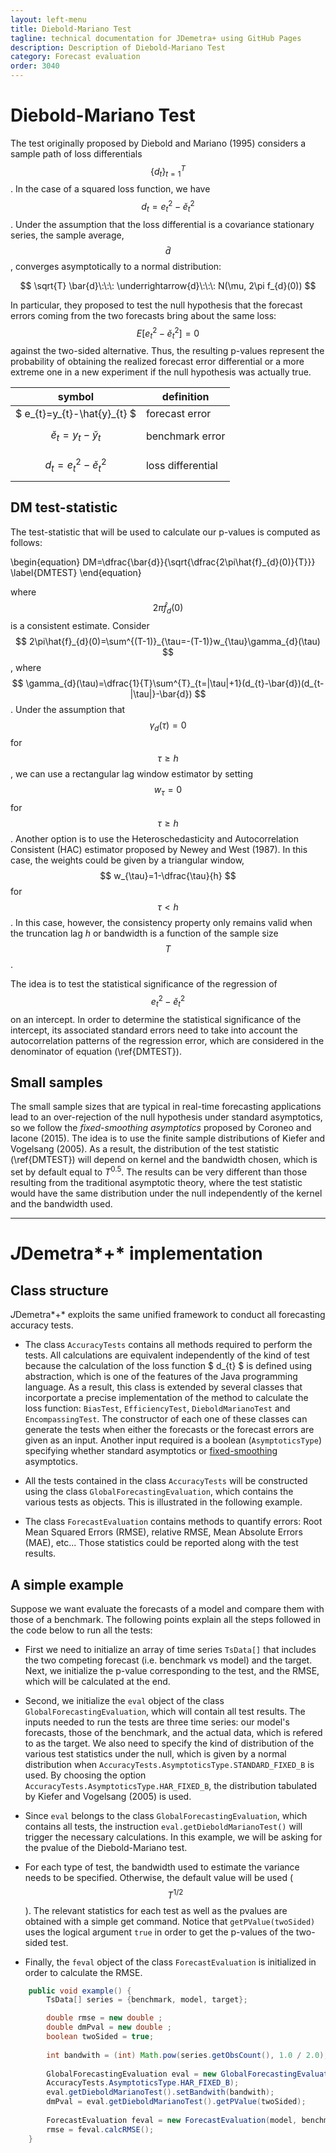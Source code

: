 ```yaml
---
layout: left-menu
title: Diebold-Mariano Test
tagline: technical documentation for JDemetra+ using GitHub Pages
description: Description of Diebold-Mariano Test
category: Forecast evaluation 
order: 3040
---
```


# Diebold-Mariano Test 

The test originally proposed by Diebold and Mariano (1995) considers 
a sample path of loss differentials $$ \{d_{t}\}^{T}_{t=1} $$. 
In the case of a squared loss function, we have $$ d_{t}=e^2_{t}-\breve{e}^2_{t} $$. 
Under the assumption that the loss differential is a covariance stationary series, 
the sample average, $$ \bar{d} $$, converges asymptotically to a normal distribution: 

$$ \sqrt{T} \bar{d}\:\:\: \underrightarrow{d}\:\:\: N(\mu, 2\pi f_{d}(0)) $$

In particular, they proposed to test the null hypothesis that 
the forecast errors coming from the two forecasts bring about the same loss:  
$$ E[e^2_{t}-\breve{e}^2_{t}]=0 $$ against the two-sided alternative. 
Thus, the resulting p-values represent the probability of 
obtaining the realized forecast error differential or 
a more extreme one in a new experiment if the null 
hypothesis was actually true. 


|   symbol	|definition   	|
|---	|---	|
|   $ e_{t}=y_{t}-\hat{y}_{t}  $		| forecast error|
|   $$ \breve{e}_{t}=y_{t}-\breve{y}_{t}  $$		| benchmark error|
|   $$ d_{t}=e^2_{t}-\breve{e}^2_{t} $$ 	| loss differential    	|


## DM test-statistic

The test-statistic that will be used to calculate our 
p-values is computed as follows:

\begin{equation}
DM=\dfrac{\bar{d}}{\sqrt{\dfrac{2\pi\hat{f}_{d}(0)}{T}}}
\label{DMTEST}
\end{equation}

where $$ 2\pi\hat{f}_{d}(0) $$  is a consistent estimate. 
Consider $$ 2\pi\hat{f}_{d}(0)=\sum^{(T-1)}_{\tau=-(T-1)}w_{\tau}\gamma_{d}(\tau) $$ , 
where $$ \gamma_{d}(\tau)=\dfrac{1}{T}\sum^{T}_{t=|\tau|+1}(d_{t}-\bar{d})(d_{t-|\tau|}-\bar{d}) $$ . 
Under the assumption that  $$ \gamma_{d}(\tau)=0 $$  for $$ \tau\geq h $$ , 
we can use a rectangular lag window estimator by setting $$ w_{\tau}=0 $$  for  $$ \tau\geq h $$ . 
Another option is to use the Heteroschedasticity and Autocorrelation Consistent (HAC) 
estimator proposed by Newey and West (1987). In this case, the weights could be given 
by a triangular window, $$ w_{\tau}=1-\dfrac{\tau}{h} $$  for $$ \tau<h $$ . In this case, however, 
the consistency property only remains valid when the truncation lag $h$ or bandwidth is 
a function of the sample size $$ T $$. 

The idea is to test the statistical significance of the regression of 
$$ e^2_{t}-\breve{e}^2_{t} $$  on an intercept.  In order to determine the statistical 
significance of the intercept, its associated standard errors need to take into account 
the autocorrelation patterns of the regression error, which are considered in the denominator 
of equation (\ref{DMTEST}). 

## Small samples <a name="fixedsmoothing"></a>
The small sample sizes that are typical 
in real-time forecasting applications lead to an over-rejection of the null hypothesis under standard asymptotics, 
so we follow the *fixed-smoothing asymptotics* proposed by Coroneo and Iacone (2015). The idea is to use the finite sample 
distributions of Kiefer and Vogelsang (2005). As a result, the distribution of the test statistic (\ref{DMTEST}) 
will depend on kernel and the bandwidth chosen, which is set by default equal to $T^{0.5}$. 
The results can be very different than those resulting from the traditional asymptotic theory, 
where the test statistic would have the same distribution under the null independently of the kernel and the bandwidth used. 

---


# *J*Demetra*+* implementation

## Class structure
*J*Demetra*+* exploits the same unified framework 
to conduct all forecasting accuracy tests.  

- The class `AccuracyTests` contains all methods required to perform the tests. All calculations are equivalent independently of the kind of test
because the calculation of the  loss function $ d_{t} $ is defined using abstraction, which is one of the features of the Java programming language. As a result, 
this class is extended by several classes that incorportate a  precise implementation of the method to calculate the loss
function: `BiasTest`, `EfficiencyTest`, `DieboldMarianoTest` and `EncompassingTest`. 
The constructor of each one of these classes can generate the tests 
when either the forecasts or the forecast errors are given as an input. Another input required is a boolean (`AsymptoticsType`) specifying whether 
standard asymptotics or 
[fixed-smoothing](#fixedsmoothing) asymptotics.

- All the tests contained in the class `AccuracyTests` will be constructed using the class `GlobalForecastingEvaluation`, which contains the various
tests as objects. This is
illustrated in the following example.

- The class `ForecastEvaluation` contains methods to quantify errors: 
Root Mean Squared Errors (RMSE), relative RMSE, Mean Absolute Errors (MAE), etc...  Those statistics could be
reported along with the test results.




## A simple example
Suppose we want evaluate the forecasts of a model and compare them with 
those of a benchmark. The following points explain all the steps 
followed in the code below to run all the tests:

- First we need to initialize an array of time series  `TsData[]` that includes 
the two competing forecast (i.e. benchmark vs model) and the target. Next, we initialize the p-value corresponding 
to the test, and the RMSE, which will be calculated at the end. 	
- Second, we initialize the `eval` object of the class `GlobalForecastingEvaluation`, 
which will contain all test results. The inputs needed to run the tests are three time series: our model's forecasts, 
those of the benchmark, and the actual data, which is refered to as the target. We also need to specify the kind of 
distribution of the various test statistics under the null, which is given by a normal distribution when 
`AccuracyTests.AsymptoticsType.STANDARD_FIXED_B` is used. By choosing the option 
`AccuracyTests.AsymptoticsType.HAR_FIXED_B`, the distribution tabulated by Kiefer and Vogelsang (2005) is used. 
- Since `eval` belongs to the class `GlobalForecastingEvaluation`, which contains all tests, the instruction `eval.getDieboldMarianoTest()`
will trigger the necessary calculations.  In this example, we will be asking for the pvalue of the Diebold-Mariano test.
- For each type of test, the bandwidth used to estimate the variance needs to be specified. 
Otherwise, the default value will be used ($$ T^{1/2} $$). The relevant statistics for each test as well as the 
pvalues are obtained with a simple get command. Notice that `getPValue(twoSided)`  uses the logical argument 
`true` in order to get the p-values of the two-sided test.

- Finally, the `feval` object of the class `ForecastEvaluation` is initialized in order to calculate the RMSE.

``` java
	public void example() {  
		TsData[] series = {benchmark, model, target};

		double rmse = new double ;
		double dmPval = new double ;
		boolean twoSided = true;
			
		int bandwith = (int) Math.pow(series.getObsCount(), 1.0 / 2.0);
			
		GlobalForecastingEvaluation eval = new GlobalForecastingEvaluation(model, benchmark, target,
		AccuracyTests.AsymptoticsType.HAR_FIXED_B);
		eval.getDieboldMarianoTest().setBandwith(bandwith);    
		dmPval = eval.getDieboldMarianoTest().getPValue(twoSided); 
			
		ForecastEvaluation feval = new ForecastEvaluation(model, benchmark, target);
		rmse = feval.calcRMSE();   
	}
```